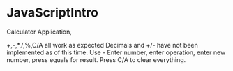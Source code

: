# JavaScriptIntro

Calculator Application,

+,-,*,/,%,C/A all work as expected
Decimals and +/- have not been implemented as of this time.
Use - Enter number, enter operation, enter new number, press equals for result. Press C/A to clear everything.


<!-- # This Contains

-Debugging and Tools
-Functions
-Data Types
-Inline and External JS
-Control Flow
-Truthy & Falsey
-Loops
-Scope
-Closures
-The DOM
-JQuery
-REST -->
